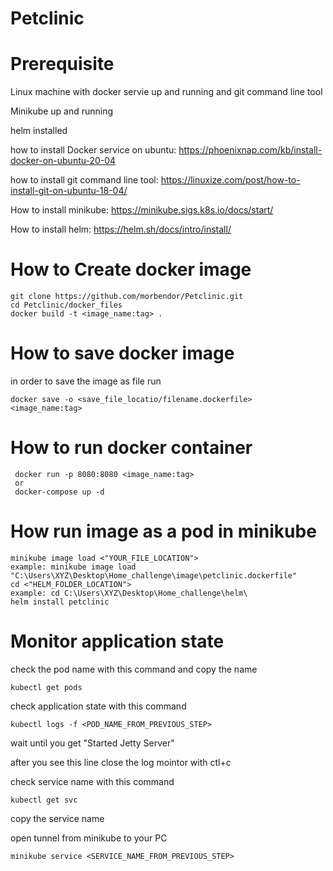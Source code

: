 # Petclinic

# Prerequisite 
Linux machine with docker servie up and running and git command line tool 

Minikube up and running 

helm installed 

 how to install Docker service on ubuntu:
https://phoenixnap.com/kb/install-docker-on-ubuntu-20-04

 how to install git command line tool: 
https://linuxize.com/post/how-to-install-git-on-ubuntu-18-04/

 How to install minikube:
https://minikube.sigs.k8s.io/docs/start/

 How to install helm:
https://helm.sh/docs/intro/install/

# How to Create docker image 
 ```
 git clone https://github.com/morbendor/Petclinic.git
 cd Petclinic/docker_files 
 docker build -t <image_name:tag> .
 ```
 # How to save docker image 
 in order to save the image as file run 
 ```
 docker save -o <save_file_locatio/filename.dockerfile> <image_name:tag>
 ```
 # How to run docker container  
```
 docker run -p 8080:8080 <image_name:tag>
 or 
 docker-compose up -d 
```

# How run image as a pod in minikube
```
minikube image load <"YOUR_FILE_LOCATION">
example: minikube image load "C:\Users\XYZ\Desktop\Home_challenge\image\petclinic.dockerfile"
cd <"HELM_FOLDER_LOCATION">
example: cd C:\Users\XYZ\Desktop\Home_challenge\helm\
helm install petclinic
```
# Monitor application state 
 check the pod name with this command and copy the name
```
kubectl get pods
```
 check application state with this command 
 ```
 kubectl logs -f <POD_NAME_FROM_PREVIOUS_STEP>
 ```
 wait until you get "Started Jetty Server"
 
 after you see this line close the log mointor with ctl+c
 
 check service name with this command
 ```
 kubectl get svc
 ```
 copy the service name
 
 open tunnel from minikube to your PC
 
 ```
 minikube service <SERVICE_NAME_FROM_PREVIOUS_STEP>
 ```
 
